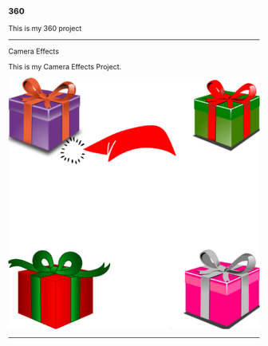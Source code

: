 ### 360

This is my 360 project

<script src="//360.vizor.io/scripts/embed.js" data-vizorurl="https://360.vizor.io/embed/v/z3a4y" ></script>


***
Camera Effects

This is my Camera Effects Project.

![Untitled](https://github.com/tolbertjalene/tolbertjalene.github.io/blob/master/untitled.png?raw=true "Optional Title")


***
